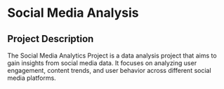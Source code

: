 # Social Media Analysis
## Project Description
The Social Media Analytics Project is a data analysis project that aims to gain insights from social media data. It focuses on analyzing user engagement, content trends, and user behavior across different social media platforms.
